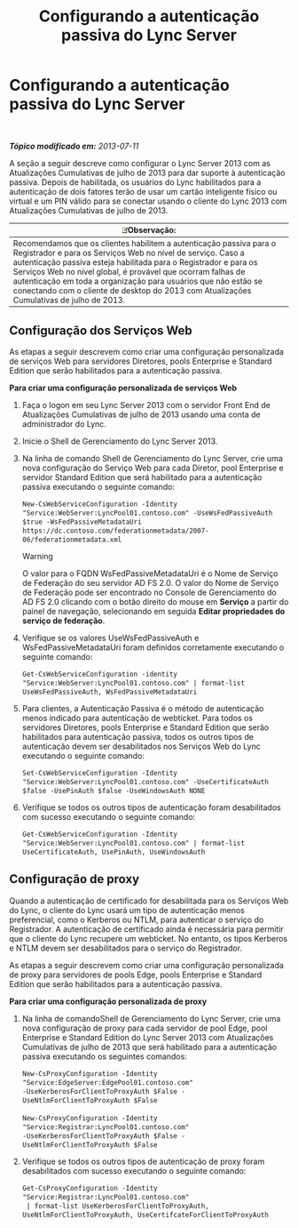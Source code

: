 ﻿---
title: Configurando a autenticação passiva do Lync Server
TOCTitle: Configurando a autenticação passiva do Lync Server
ms:assetid: 9a904b8d-9fce-4abf-be73-5c8e48cfb53a
ms:mtpsurl: https://technet.microsoft.com/pt-br/library/Dn308569(v=OCS.15)
ms:contentKeyID: 56270448
ms.date: 05/19/2016
mtps_version: v=OCS.15
ms.translationtype: HT
---

# Configurando a autenticação passiva do Lync Server

 

_**Tópico modificado em:** 2013-07-11_

A seção a seguir descreve como configurar o Lync Server 2013 com as Atualizações Cumulativas de julho de 2013 para dar suporte à autenticação passiva. Depois de habilitada, os usuários do Lync habilitados para a autenticação de dois fatores terão de usar um cartão inteligente físico ou virtual e um PIN válido para se conectar usando o cliente do Lync 2013 com Atualizações Cumulativas de julho de 2013.

<table>
<thead>
<tr class="header">
<th><img src="images/Gg425756.note(OCS.15).gif" title="note" alt="note" />Observação:</th>
</tr>
</thead>
<tbody>
<tr class="odd">
<td>Recomendamos que os clientes habilitem a autenticação passiva para o Registrador e para os Serviços Web no nível de serviço. Caso a autenticação passiva esteja habilitada para o Registrador e para os Serviços Web no nível global, é provável que ocorram falhas de autenticação em toda a organização para usuários que não estão se conectando com o cliente de desktop do 2013 com Atualizações Cumulativas de julho de 2013.</td>
</tr>
</tbody>
</table>


## Configuração dos Serviços Web

As etapas a seguir descrevem como criar uma configuração personalizada de serviços Web para servidores Diretores, pools Enterprise e Standard Edition que serão habilitados para a autenticação passiva.

**Para criar uma configuração personalizada de serviços Web**

1.  Faça o logon em seu Lync Server 2013 com o servidor Front End de Atualizações Cumulativas de julho de 2013 usando uma conta de administrador do Lync.

2.  Inicie o Shell de Gerenciamento do Lync Server 2013.

3.  Na linha de comando Shell de Gerenciamento do Lync Server, crie uma nova configuração do Serviço Web para cada Diretor, pool Enterprise e servidor Standard Edition que será habilitado para a autenticação passiva executando o seguinte comando:
    
        New-CsWebServiceConfiguration -Identity "Service:WebServer:LyncPool01.contoso.com" -UseWsFedPassiveAuth $true -WsFedPassiveMetadataUri https://dc.contoso.com/federationmetadata/2007-06/federationmetadata.xml
    

    > [!WARNING]
    > O valor para o FQDN WsFedPassiveMetadataUri é o Nome de Serviço de Federação do seu servidor AD FS 2.0. O valor do Nome de Serviço de Federação pode ser encontrado no Console de Gerenciamento do AD FS 2.0 clicando com o botão direito do mouse em <STRONG>Serviço</STRONG> a partir do painel de navegação, selecionando em seguida <STRONG>Editar propriedades do serviço de federação</STRONG>.



4.  Verifique se os valores UseWsFedPassiveAuth e WsFedPassiveMetadataUri foram definidos corretamente executando o seguinte comando:
    
        Get-CsWebServiceConfiguration -identity "Service:WebServer:LyncPool01.contoso.com" | format-list UseWsFedPassiveAuth, WsFedPassiveMetadataUri

5.  Para clientes, a Autenticação Passiva é o método de autenticação menos indicado para autenticação de webticket. Para todos os servidores Diretores, pools Enterprise e Standard Edition que serão habilitados para autenticação passiva, todos os outros tipos de autenticação devem ser desabilitados nos Serviços Web do Lync executando o seguinte comando:
    
        Set-CsWebServiceConfiguration -Identity "Service:WebServer:LyncPool01.contoso.com" -UseCertificateAuth $false -UsePinAuth $false -UseWindowsAuth NONE

6.  Verifique se todos os outros tipos de autenticação foram desabilitados com sucesso executando o seguinte comando:
    
        Get-CsWebServiceConfiguration -Identity "Service:WebServer:LyncPool01.contoso.com" | format-list UseCertificateAuth, UsePinAuth, UseWindowsAuth

## Configuração de proxy

Quando a autenticação de certificado for desabilitada para os Serviços Web do Lync, o cliente do Lync usará um tipo de autenticação menos preferencial, como o Kerberos ou NTLM, para autenticar o serviço do Registrador. A autenticação de certificado ainda é necessária para permitir que o cliente do Lync recupere um webticket. No entanto, os tipos Kerberos e NTLM devem ser desabilitados para o serviço do Registrador.

As etapas a seguir descrevem como criar uma configuração personalizada de proxy para servidores de pools Edge, pools Enterprise e Standard Edition que serão habilitados para a autenticação passiva.

**Para criar uma configuração personalizada de proxy**

1.  Na linha de comandoShell de Gerenciamento do Lync Server, crie uma nova configuração de proxy para cada servidor de pool Edge, pool Enterprise e Standard Edition do Lync Server 2013 com Atualizações Cumulativas de julho de 2013 que será habilitado para a autenticação passiva executando os seguintes comandos:
    
        New-CsProxyConfiguration -Identity "Service:EdgeServer:EdgePool01.contoso.com" 
        -UseKerberosForClientToProxyAuth $False -UseNtlmForClientToProxyAuth $False
    
        New-CsProxyConfiguration -Identity "Service:Registrar:LyncPool01.contoso.com" 
        -UseKerberosForClientToProxyAuth $False -UseNtlmForClientToProxyAuth $False

2.  Verifique se todos os outros tipos de autenticação de proxy foram desabilitados com sucesso executando o seguinte comando:
    
        Get-CsProxyConfiguration -Identity "Service:Registrar:LyncPool01.contoso.com"
         | format-list UseKerberosForClientToProxyAuth, UseNtlmForClientToProxyAuth, UseCertifcateForClientToProxyAuth

